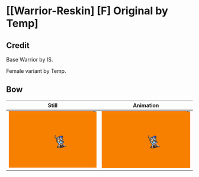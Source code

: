 # [\[Warrior-Reskin\] \[F\] Original by Temp]

## Credit

Base Warrior by IS.

Female variant by Temp.
	
## Bow

| Still | Animation |
| :---: | :-------: |
| ![Bow still](./Bow_000.png) | ![Bow animation](./Bow.gif) |

